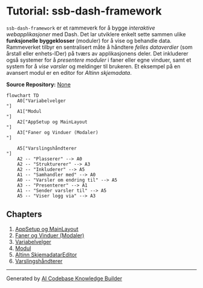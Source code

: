 # Tutorial: ssb-dash-framework

`ssb-dash-framework` er et rammeverk for å bygge *interaktive webapplikasjoner* med Dash. Det lar utviklere enkelt sette sammen ulike **funksjonelle byggeklosser** (moduler) for å vise og behandle data. Rammeverket tilbyr en sentralisert måte å håndtere *felles dataverdier* (som årstall eller enhets-IDer) på tværs av applikasjonens deler. Det inkluderer også systemer for å *presentere moduler* i faner eller egne vinduer, samt et system for å *vise varsler* og meldinger til brukeren. Et eksempel på en avansert modul er en editor for *Altinn skjemadata*.


**Source Repository:** [None](None)

```mermaid
flowchart TD
    A0["Variabelvelger
"]
    A1["Modul
"]
    A2["AppSetup og MainLayout
"]
    A3["Faner og Vinduer (Modaler)
"]
    
    A5["Varslingshåndterer
"]
    A2 -- "Plasserer" --> A0
    A2 -- "Strukturerer" --> A3
    A2 -- "Inkluderer" --> A5
    A1 -- "Samhandler med" --> A0
    A0 -- "Varsler om endring til" --> A5
    A3 -- "Presenterer" --> A1
    A1 -- "Sender varsler til" --> A5
    A5 -- "Viser logg via" --> A3
```

## Chapters

1. [AppSetup og MainLayout
](01_applikasjonsoppsett_og_hovedlayout_.md)
2. [Faner og Vinduer (Modaler)
](02_faner_og_vinduer__modaler__.md)
3. [Variabelvelger
](03_variabelvelger_.md)
4. [Modul
](04_modul_.md)
5. [Altinn SkjemadatarEditor
](05_altinn_skjemadatareditor_.md)
6. [Varslingshåndterer
](06_varslingshåndterer_.md)


---

Generated by [AI Codebase Knowledge Builder](https://github.com/The-Pocket/Tutorial-Codebase-Knowledge)
